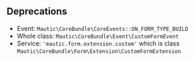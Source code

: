 ## Deprecations
- Event: `Mautic\CoreBundle\CoreEvents::ON_FORM_TYPE_BUILD`
- Whole class: `Mautic\CoreBundle\Event\CustomFormEvent`
- Service: `'mautic.form.extension.custom'` which is class `Mautic\CoreBundle\Form\Extension\CustomFormExtension`
